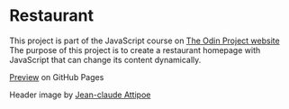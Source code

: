 ﻿# Restaurant
This project is part of the JavaScript course on [The Odin Project website](https://www.theodinproject.com/)  
The purpose of this project is to create a restaurant homepage with JavaScript that can change its content dynamically.  

[Preview](https://johanhcarlberg.github.io/odin-restaurant/) on GitHub Pages  

Header image by [Jean-claude Attipoe](https://unsplash.com/@jcattipoe)
